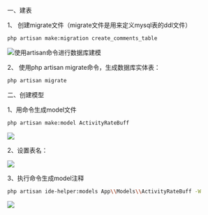 一、建表

1、 创建migrate文件（migrate文件是用来定义mysql表的ddl文件）
```bash
php artisan make:migration create_comments_table
```

![使用artisan命令进行数据库建模](https://cdn.learnku.com/uploads/images/202303/14/66392/2O6qWXyqgC.png!large)

2、 使用php artisan migrate命令，生成数据库实体表：
```bash
php artisan migrate
```

二、创建模型

1、用命令生成model文件

```bash
php artisan make:model ActivityRateBuff
```

![](https://wdcdn.qpic.cn/MTY4ODg1NzkyNTM5MzQ3OA_718079_6x1b_4vzbFrkytGW_1678766384?w=966&h=796)

2、设置表名：

![](https://wdcdn.qpic.cn/MTY4ODg1NzkyNTM5MzQ3OA_988380_66CykzPdryZPYCTW_1678766453?w=1576&h=766)

3、执行命令生成model注释

```bash
php artisan ide-helper:models App\\Models\\ActivityRateBuff -W
```

![](https://wdcdn.qpic.cn/MTY4ODg1NzkyNTM5MzQ3OA_125975_MyQB0N9EtHulGAQ6_1678766506?w=2098&h=988)
